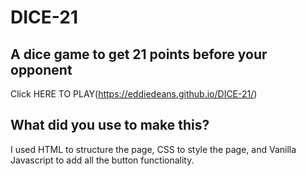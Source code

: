 # DICE-21
## A dice game to get 21 points before your opponent

Click HERE TO PLAY(https://eddiedeans.github.io/DICE-21/)

## What did you use to make this?
I used HTML to structure the page, CSS to style the page, and Vanilla Javascript to add all the button functionality. 
